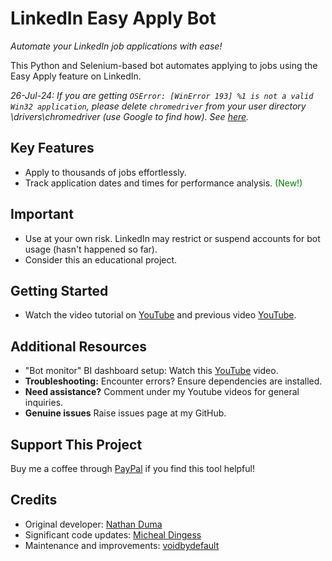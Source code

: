 # LinkedIn Easy Apply Bot

_Automate your LinkedIn job applications with ease!_

This Python and Selenium-based bot automates applying to jobs using the Easy Apply feature on LinkedIn.

_26-Jul-24: If you are getting `OSError: [WinError 193] %1 is not a valid Win32 application`, 
please delete `chromedriver` from your user directory \drivers\chromedriver (use Google to find how). See 
[here](https://github.com/voidbydefault/EasyApplyBot/issues/64#issuecomment-2253114234)._

## Key Features

- Apply to thousands of jobs effortlessly.
- Track application dates and times for performance analysis. <span style="color:green">(New!)</span>

## Important

- Use at your own risk. LinkedIn may restrict or suspend accounts for bot usage (hasn't happened so far).
- Consider this an educational project.

## Getting Started

- Watch the video tutorial
  on [YouTube](https://youtu.be/oQEAcAur4Vk) and previous video [YouTube](https://youtu.be/IXflenwJzhQ).

## Additional Resources

- "Bot monitor" BI dashboard setup: Watch this [YouTube](https://youtu.be/4LH8WTrMCxw) video.
- **Troubleshooting:** Encounter errors? Ensure dependencies are installed.
- **Need assistance?** Comment under my Youtube videos for general inquiries.
- **Genuine issues** Raise issues page at my GitHub.

## Support This Project

Buy me a coffee through [PayPal](https://paypal.me/voidbydefault) if you find this tool helpful!

## Credits

- Original developer: [Nathan Duma](https://github.com/NathanDuma)
- Significant code updates: [Micheal Dingess](https://github.com/madingess/)
- Maintenance and improvements: [voidbydefault](https://github.com/voidbydefault)
